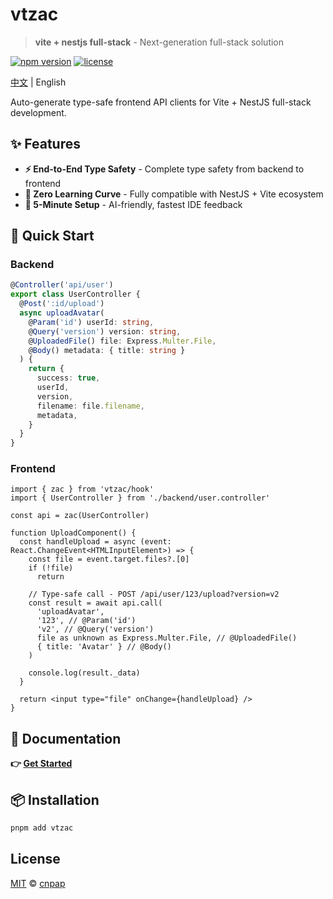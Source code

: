 # vtzac

> **vite + nestjs full-stack** - Next-generation full-stack solution

[![npm version](https://img.shields.io/npm/v/vtzac.svg)](https://www.npmjs.com/package/vtzac)
[![license](https://img.shields.io/npm/l/vtzac.svg)](https://github.com/cnpap/vtzac/blob/main/LICENSE.md)

[中文](./README.zh.md) | English

Auto-generate type-safe frontend API clients for Vite + NestJS full-stack development.

## ✨ Features

- **⚡ End-to-End Type Safety** - Complete type safety from backend to frontend
- **🔄 Zero Learning Curve** - Fully compatible with NestJS + Vite ecosystem
- **🚀 5-Minute Setup** - AI-friendly, fastest IDE feedback

## 🚀 Quick Start

### Backend

```typescript
@Controller('api/user')
export class UserController {
  @Post(':id/upload')
  async uploadAvatar(
    @Param('id') userId: string,
    @Query('version') version: string,
    @UploadedFile() file: Express.Multer.File,
    @Body() metadata: { title: string }
  ) {
    return {
      success: true,
      userId,
      version,
      filename: file.filename,
      metadata,
    }
  }
}
```

### Frontend

```tsx
import { zac } from 'vtzac/hook'
import { UserController } from './backend/user.controller'

const api = zac(UserController)

function UploadComponent() {
  const handleUpload = async (event: React.ChangeEvent<HTMLInputElement>) => {
    const file = event.target.files?.[0]
    if (!file)
      return

    // Type-safe call - POST /api/user/123/upload?version=v2
    const result = await api.call(
      'uploadAvatar',
      '123', // @Param('id')
      'v2', // @Query('version')
      file as unknown as Express.Multer.File, // @UploadedFile()
      { title: 'Avatar' } // @Body()
    )

    console.log(result._data)
  }

  return <input type="file" onChange={handleUpload} />
}
```

## 📖 Documentation

**👉 [Get Started](https://vtzac.pages.dev/getting-started)**

## 📦 Installation

```bash
pnpm add vtzac
```

## License

[MIT](./LICENSE.md) © [cnpap](https://github.com/cnpap)
